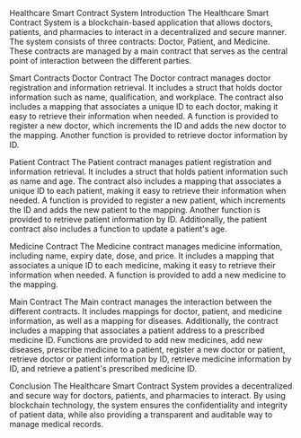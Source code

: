 Healthcare Smart Contract System
Introduction
The Healthcare Smart Contract System is a blockchain-based application that allows doctors, patients, and pharmacies to interact in a decentralized and secure manner. The system consists of three contracts: Doctor, Patient, and Medicine. These contracts are managed by a main contract that serves as the central point of interaction between the different parties.

Smart Contracts
Doctor Contract
The Doctor contract manages doctor registration and information retrieval. It includes a struct that holds doctor information such as name, qualification, and workplace. The contract also includes a mapping that associates a unique ID to each doctor, making it easy to retrieve their information when needed. A function is provided to register a new doctor, which increments the ID and adds the new doctor to the mapping. Another function is provided to retrieve doctor information by ID.

Patient Contract
The Patient contract manages patient registration and information retrieval. It includes a struct that holds patient information such as name and age. The contract also includes a mapping that associates a unique ID to each patient, making it easy to retrieve their information when needed. A function is provided to register a new patient, which increments the ID and adds the new patient to the mapping. Another function is provided to retrieve patient information by ID. Additionally, the patient contract also includes a function to update a patient's age.

Medicine Contract
The Medicine contract manages medicine information, including name, expiry date, dose, and price. It includes a mapping that associates a unique ID to each medicine, making it easy to retrieve their information when needed. A function is provided to add a new medicine to the mapping.

Main Contract
The Main contract manages the interaction between the different contracts. It includes mappings for doctor, patient, and medicine information, as well as a mapping for diseases. Additionally, the contract includes a mapping that associates a patient address to a prescribed medicine ID. Functions are provided to add new medicines, add new diseases, prescribe medicine to a patient, register a new doctor or patient, retrieve doctor or patient information by ID, retrieve medicine information by ID, and retrieve a patient's prescribed medicine ID.

Conclusion
The Healthcare Smart Contract System provides a decentralized and secure way for doctors, patients, and pharmacies to interact. By using blockchain technology, the system ensures the confidentiality and integrity of patient data, while also providing a transparent and auditable way to manage medical records.
